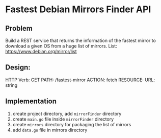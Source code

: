 # Fastest Debian Mirrors Finder API
## Problem
Build a REST service that returns the information of the fastest mirror to download a given OS from a huge list of 
mirrors. List: https://www.debian.org/mirror/list

## Design:
HTTP Verb: GET
PATH: /fastest-mirror
ACTION: fetch
RESOURCE: URL: string

## Implementation
1. create project directory, add `mirrorFinder` directory
2. create `main.go` file inside `mirrorFinder` directory
3. create `mirrors` directory for packaging the list of mirrors
4. add `data.go` file in mirrors directory
